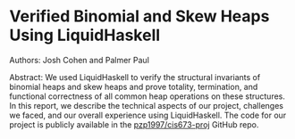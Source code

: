 # Verified Binomial and Skew Heaps Using LiquidHaskell

Authors: Josh Cohen and Palmer Paul

Abstract: We used LiquidHaskell to verify the structural invariants of binomial heaps and skew heaps and prove totality, termination, and functional correctness of all common heap operations on these structures. In this report, we describe the technical aspects of our project, challenges we faced, and our overall experience using LiquidHaskell. The code for our project is publicly available in the [pzp1997/cis673-proj](https://github.com/pzp1997/cis673-proj) GitHub repo.
